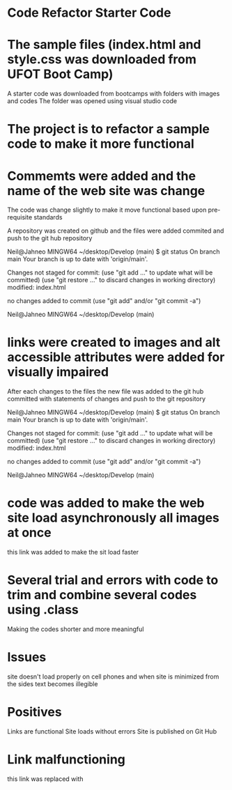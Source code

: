 # Code Refactor Starter Code
# The sample files (index.html and style.css was downloaded from UFOT Boot Camp)
A starter code was downloaded from bootcamps with folders with images and codes
The folder was opened using visual studio code

# The project is to refactor a sample code to make it more functional
# Commemts were added and the name of the web site was change
The code was change slightly to make it move functional based upon pre-requisite standards

A repository was created on github and the files were added commited and push to the git hub repository

Neil@Jahneo MINGW64 ~/desktop/Develop (main)
$ git status
On branch main
Your branch is up to date with 'origin/main'.

Changes not staged for commit:
  (use "git add <file>..." to update what will be committed)
  (use "git restore <file>..." to discard changes in working directory)
        modified:   index.html

no changes added to commit (use "git add" and/or "git commit -a")

Neil@Jahneo MINGW64 ~/desktop/Develop (main)

# links were created to images and alt accessible attributes were added for visually impaired

After each changes to the files the new file was added to the git hub committed with statements of changes and push to the git repository

Neil@Jahneo MINGW64 ~/desktop/Develop (main)
$ git status
On branch main
Your branch is up to date with 'origin/main'.

Changes not staged for commit:
  (use "git add <file>..." to update what will be committed)
  (use "git restore <file>..." to discard changes in working directory)
        modified:   index.html

no changes added to commit (use "git add" and/or "git commit -a")

Neil@Jahneo MINGW64 ~/desktop/Develop (main)

# code was added to make the web site load asynchronously all images at once
this link <link rel="stylesheet" href="./assets/css/style.css" media="print" onload="this.media='all'"> was added to make the sit load faster

#  Several trial and errors with code to trim and combine several codes using .class
Making the codes shorter and more meaningful

# Issues 
site doesn't load properly on cell phones and when site is minimized from the sides text becomes illegible

# Positives
Links are functional 
Site loads without errors 
Site is published on Git Hub

# Link malfunctioning
this link <link rel="stylesheet" href="./assets/css/style.css" media="print" onload="this.media='all'">
was replaced with <link rel="stylesheet" href="./assets/css/style.css">
# 

